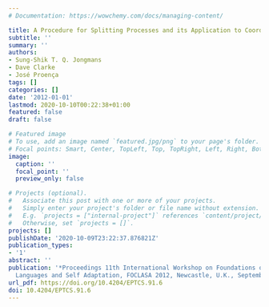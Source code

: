 ```yaml
---
# Documentation: https://wowchemy.com/docs/managing-content/

title: A Procedure for Splitting Processes and its Application to Coordination
subtitle: ''
summary: ''
authors:
- Sung-Shik T. Q. Jongmans
- Dave Clarke
- José Proença
tags: []
categories: []
date: '2012-01-01'
lastmod: 2020-10-10T00:22:38+01:00
featured: false
draft: false

# Featured image
# To use, add an image named `featured.jpg/png` to your page's folder.
# Focal points: Smart, Center, TopLeft, Top, TopRight, Left, Right, BottomLeft, Bottom, BottomRight.
image:
  caption: ''
  focal_point: ''
  preview_only: false

# Projects (optional).
#   Associate this post with one or more of your projects.
#   Simply enter your project's folder or file name without extension.
#   E.g. `projects = ["internal-project"]` references `content/project/deep-learning/index.md`.
#   Otherwise, set `projects = []`.
projects: []
publishDate: '2020-10-09T23:22:37.876821Z'
publication_types:
- '1'
abstract: ''
publication: '*Proceedings 11th International Workshop on Foundations of Coordination
  Languages and Self Adaptation, FOCLASA 2012, Newcastle, U.K., September 8, 2012*'
url_pdf: https://doi.org/10.4204/EPTCS.91.6
doi: 10.4204/EPTCS.91.6
---
```


